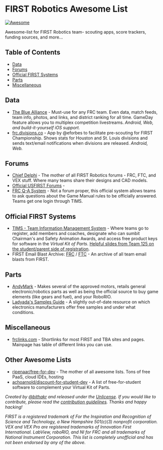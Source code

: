 # FIRST Robotics Awesome List
[![Awesome](https://cdn.rawgit.com/sindresorhus/awesome/d7305f38d29fed78fa85652e3a63e154dd8e8829/media/badge.svg)](https://github.com/sindresorhus/awesome)

Awesome-list for FIRST Robotics team- scouting apps, score trackers, funding sources, and more...

## Table of Contents
- [Data](#data)
- [Forums](#forums)
- [Official FIRST Systems](#official-first-systems)
- [Parts](#parts)
- [Miscellaneous](#miscellaneous)

## Data
* [The Blue Alliance](https://thebluealliance.com) - Must-use for any FRC team. Even data, match feeds, team info, photos, and links, and district ranking for all time. GameDay feature allows you to multiplex competition livestreams. *Android, Web, and build-it-yourself iOS support.*
* [frc.divisions.co](https://frc.divisions.co) - App by @eforbes to facilitate pre-scouting for FIRST Championship. Shows stats for Houston and St. Louis divisions and sends text/email notifications when divisions are released. *Android, Web.*

## Forums
* [Chief Delphi](https://chiefdelphi.com) - The mother of all FIRST Robotics forums - FRC, FTC, and VEX stuff. Where many teams share their designs and CAD models.
* [Official USFIRST Forums](http://forums.usfirst.org/) - 
* [FRC Q-A System](https://frclinks.com/qa) - Not a forum proper, this official system allows teams to ask questions about the Game Manual rules to be officially answered. Teams get one login through TIMS.

## Official FIRST Systems
* [TIMS - Team Information Management System](http://frclinks.com/tims) - Where teams go to register, add members and coaches, designate who can sumbit Chairman's and Safety Animation Awards, and access free product keys for software in the *Virtual Kit of Parts*. [Helpful slides from Team 125 on the student/parent side of registration](http://nutrons.com/wp-content/uploads/2016/10/How-to-Navigate-STIMS-1.pdf).
* FIRST Email Blast Archive: [FRC](https://www.firstinspires.org/resource-library/frc/email-blast-archive) / [FTC](https://www.firstinspires.org/resource-library/ftc/team-email-blasts) - An archive of all team email blasts from FIRST.

## Parts
* [AndyMark](https://andymark.com) - Makes several of the approved motors, retails general electronic/robotics parts as well as being the official source to buy game elements (like gears and fuel), and your RoboRIO.
* [Ladyada's Samples Guide](http://www.ladyada.net/library/procure/samples.html) - A slightly out-of-date resource on which electronics manufacturers offer free samples and under what conditions.

## Miscellaneous
* [frclinks.com](http://frclinks.com) - Shortlinks for most FIRST and TBA sites and pages. Mainpage has table of different links you can use.

## Other Awesome Lists
* [ripenaar/free-for-dev](https://github.com/ripenaar/free-for-dev) - The mother of all awesome lists. Tons of free PaaS, cloud IDEs, hosting
* [achoarnold/discount-for-student-dev](https://github.com/achoarnold/discount-for-student-dev) - A list of free-for-student software to complement your Virtual Kit of Parts.

*Created by [@bithakr](https://github.com/bithakr) and released under the [Unlicense](LICENSE). If you would like to contribute, please read the [contribution guidelines](contributing.md). Thanks and happy hacking!*

*FIRST is a registered trademark of *For the Inspiration and Recognition of Science and Technology*, a New Hampshire 501(c)(3) nonprofit corporation. VEX and VEX Pro are registered trademarks of Innovation First International. LabView, roboRIO, and NI for FRC and all trademarks of National Instrument Corporation. This list is completely unofficial and has not been endorsed by any of the above.*

